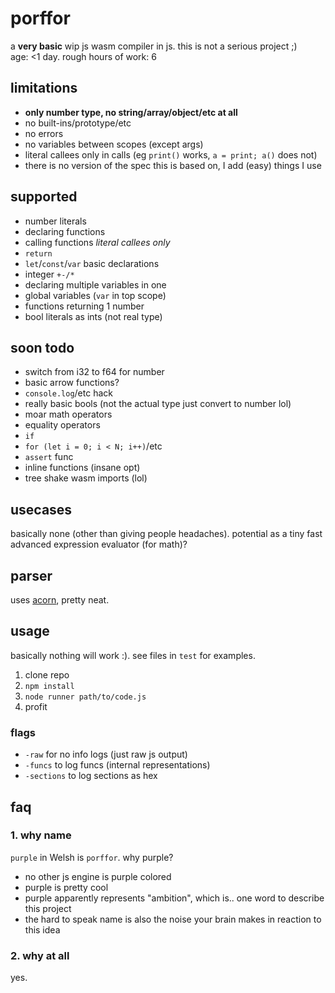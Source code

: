 # porffor
a **very basic** wip js wasm compiler in js. this is not a serious project ;)<br>
age: <1 day. rough hours of work: 6

## limitations
- **only number type, no string/array/object/etc at all**
- no built-ins/prototype/etc
- no errors
- no variables between scopes (except args)
- literal callees only in calls (eg `print()` works, `a = print; a()` does not)
- there is no version of the spec this is based on, I add (easy) things I use

## supported
- number literals
- declaring functions
- calling functions *literal callees only*
- `return`
- `let`/`const`/`var` basic declarations
- integer `+-/*`
- declaring multiple variables in one
- global variables (`var` in top scope)
- functions returning 1 number
- bool literals as ints (not real type)

## soon todo
- switch from i32 to f64 for number
- basic arrow functions?
- `console.log`/etc hack
- really basic bools (not the actual type just convert to number lol)
- moar math operators
- equality operators
- `if`
- `for (let i = 0; i < N; i++)`/etc
- `assert` func
- inline functions (insane opt)
- tree shake wasm imports (lol)

## usecases
basically none (other than giving people headaches). potential as a tiny fast advanced expression evaluator (for math)?

## parser
uses [acorn](https://github.com/acornjs/acorn), pretty neat.

## usage
basically nothing will work :). see files in `test` for examples.

1. clone repo
2. `npm install`
3. `node runner path/to/code.js`
4. profit

### flags
- `-raw` for no info logs (just raw js output)
- `-funcs` to log funcs (internal representations)
- `-sections` to log sections as hex

## faq

### 1. why name
`purple` in Welsh is `porffor`. why purple?
- no other js engine is purple colored
- purple is pretty cool
- purple apparently represents "ambition", which is.. one word to describe this project
- the hard to speak name is also the noise your brain makes in reaction to this idea

### 2. why at all
yes.